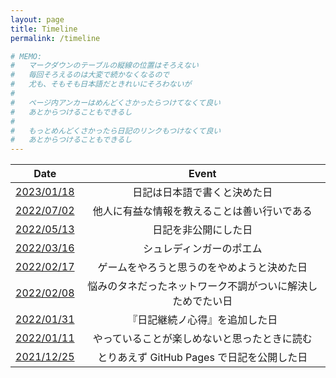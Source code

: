 ```yaml
---
layout: page
title: Timeline
permalink: /timeline

# MEMO:
#   マークダウンのテーブルの縦線の位置はそろえない
#   毎回そろえるのは大変で続かなくなるので
#   尤も、そもそも日本語だときれいにそろわないが
#
#   ページ内アンカーはめんどくさかったらつけてなくて良い
#   あとからつけることもできるし
#
#   もっとめんどくさかったら日記のリンクもつけなくて良い
#   あとからつけることもできるし
---
```


| Date | Event |
| :---: | :---: |
| [2023/01/18](2023/01/18#英語で書くか日本語で書くか) | 日記は日本語で書くと決めた日 |
| [2022/07/02](2022/07/02) | 他人に有益な情報を教えることは善い行いである |
| [2022/05/13](2022/05/13) | 日記を非公開にした日 |
| [2022/03/16](2022/03/16) | シュレディンガーのポエム |
| [2022/02/17](2022/02/17) | ゲームをやろうと思うのをやめようと決めた日 |
| [2022/02/08](2022/02/08) | 悩みのタネだったネットワーク不調がついに解決しためでたい日 |
| [2022/01/31](2022/01/31#日記継続ノ心得ヲ追加) | 『日記継続ノ心得』を追加した日 |
| [2022/01/11](2022/01/11#楽しむ精神) | やっていることが楽しめないと思ったときに読む |
| [2021/12/25](2021/12/25) | とりあえず GitHub Pages で日記を公開した日 |
